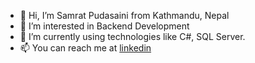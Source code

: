 - 👋 Hi, I’m Samrat Pudasaini from Kathmandu, Nepal
- 👀 I’m interested in Backend Development
- 🌱 I’m currently using technologies like C#, SQL Server.
- 📫 You can reach me at [linkedin](https://www.linkedin.com/in/samratiam/)

<!---
samratiam/samratiam is a ✨ special ✨ repository because its `README.md` (this file) appears on your GitHub profile.
You can click the Preview link to take a look at your changes.
--->
